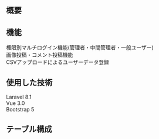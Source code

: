 ## 概要
## 機能
権限別マルチログイン機能(管理者・中間管理者・一般ユーザー)  
画像投稿・コメント投稿機能  
CSVアップロードによるユーザーデータ登録  
## 使用した技術
Laravel 8.1  
Vue 3.0  
Bootstrap 5  
## テーブル構成
